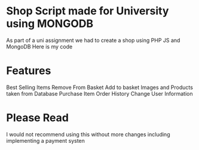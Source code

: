 # Shop Script made for University using MONGODB

As part of a uni assignment we had to create a shop using PHP JS and MongoDB
Here is my code

# Features
Best Selling Items
Remove From Basket
Add to basket
Images and Products taken from Database
Purchase Item
Order History
Change User Information

# Please Read
I would not recommend using this without more changes including implementing a payment systen
